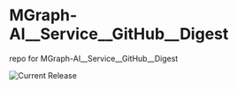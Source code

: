 # MGraph-AI__Service__GitHub__Digest
repo for MGraph-AI__Service__GitHub__Digest

![Current Release](https://img.shields.io/badge/release-v1.2.0-blue)